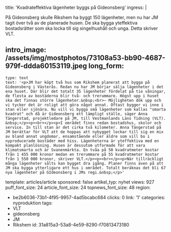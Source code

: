 title: 'Kvadrateffektiva lägenheter byggs på Gideonsberg'
ingress: |
  <p>På Gideonsberg skulle Rikshem ha byggt 150 lägenheter, men nu har JM tagit över två av de planerade husen. De ska bygga yteffektiva bostadsrätter som ska locka till sig singelhushåll och unga. Detta skriver VLT.
  </p>
  
intro_image: /assets/img/mostphotos/73108a53-bb90-4687-979f-ddda60153119.jpeg
long_form:
  -
    type: text
    text: '<p>JM har köpt två hus som Rikshem planerat att bygga på Gideonsberg i Västerås. Redan nu har JM börjar sälja lägenheter i det ena huset. Där blir det totalt 35 lägenheter fördelat på tio våningar, de flesta av bostäderna blir två- och trerummare. Högst upp i huset ska det finnas större lägenheter.&nbsp;<br>– Möjligheten dök upp och vi tycker det är roligt att göra något annat. Oftast bygger vi inne i stan eller sjönära. Nu vill vi bygga små lägenheter som kallas "smarta kvadrat" och då är Gideonsberg ett lämpligt ställe, säger Anna Tängerstad, projektledare på JM, till Vestmanlands Läns Tidning (VLT). &nbsp;</p><p><br></p><p>I området finns redan bostadshus, skolor och service. In till stan är det cirka två kilometer. Anna Tängerstad på JM berättar för VLT att de hoppas att nybygget lockar till sig en mix av bland annat ungdomar, ensamstående eller äldre som vill bo i nyproducerade bostäder med hiss. Lägenheterna är yteffektiva med en kompakt planlösning. Husen är dessutom utformade för att vara klimatsmarta och är Svanenmärkta. En tvåa på 50 kvadratmeter kostar från 1 455 000 kronor medan en trerummare på 55 kvadratmeter kostar från 1 550 000 kronor, skriver VLT.</p><p><br></p><p>När tillräckligt många lägenheter sålts kan bygget dra igång. Planer finns även på att JM ska bygga ytterligare ett hus i området. Totalt beräknas det bli 67 nya lägenheter på GIdeonsberg i JMs regi.&nbsp;</p>'
template: articles/article
sponsored: false
artikel_typ: nyhet
views: 927
puff_font_size: 24
article_font_size: 24
topnews_font_size: 48
region:
  - be2b6036-73b1-4f95-9957-4ad5bcabc684
clicks: 0
link: '1'
categories: nyproduktion
tags:
  - VLT
  - gideonsberg
  - JM
  - Rikshem
id: 31a815a3-53a8-4e59-8290-f70813473180
